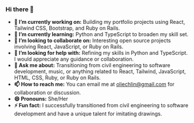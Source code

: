 ### Hi there 👋

- **🔭 I’m currently working on:** Building my portfolio projects using React, Tailwind CSS, Bootstrap, and Ruby on Rails.
- **🌱 I’m currently learning:** Python and TypeScript to broaden my skill set.
- **👯 I’m looking to collaborate on:** Interesting open source projects involving React, JavaScript, or Ruby on Rails.
- **🤔 I’m looking for help with:** Refining my skills in Python and TypeScript. I would appreciate any guidance or collaboration.
- **💬 Ask me about:** Transitioning from civil engineering to software development, music, or anything related to React, Tailwind, JavaScript, HTML, CSS, Ruby, or Ruby on Rails.
- **📫 How to reach me:** You can email me at oliechlin@gmail.com for collaboration or discussion.
- **😄 Pronouns:** She/Her
- **⚡ Fun fact:** I successfully transitioned from civil engineering to software development and have a unique talent for imitating drawings.


